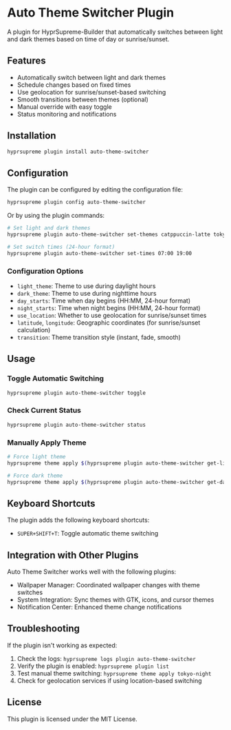 # Auto Theme Switcher Plugin

A plugin for HyprSupreme-Builder that automatically switches between light and dark themes based on time of day or sunrise/sunset.

## Features

- Automatically switch between light and dark themes
- Schedule changes based on fixed times
- Use geolocation for sunrise/sunset-based switching
- Smooth transitions between themes (optional)
- Manual override with easy toggle
- Status monitoring and notifications

## Installation

```bash
hyprsupreme plugin install auto-theme-switcher
```

## Configuration

The plugin can be configured by editing the configuration file:

```bash
hyprsupreme plugin config auto-theme-switcher
```

Or by using the plugin commands:

```bash
# Set light and dark themes
hyprsupreme plugin auto-theme-switcher set-themes catppuccin-latte tokyo-night

# Set switch times (24-hour format)
hyprsupreme plugin auto-theme-switcher set-times 07:00 19:00
```

### Configuration Options

- `light_theme`: Theme to use during daylight hours
- `dark_theme`: Theme to use during nighttime hours
- `day_starts`: Time when day begins (HH:MM, 24-hour format)
- `night_starts`: Time when night begins (HH:MM, 24-hour format)
- `use_location`: Whether to use geolocation for sunrise/sunset times
- `latitude`, `longitude`: Geographic coordinates (for sunrise/sunset calculation)
- `transition`: Theme transition style (instant, fade, smooth)

## Usage

### Toggle Automatic Switching

```bash
hyprsupreme plugin auto-theme-switcher toggle
```

### Check Current Status

```bash
hyprsupreme plugin auto-theme-switcher status
```

### Manually Apply Theme

```bash
# Force light theme
hyprsupreme theme apply $(hyprsupreme plugin auto-theme-switcher get-light-theme)

# Force dark theme
hyprsupreme theme apply $(hyprsupreme plugin auto-theme-switcher get-dark-theme)
```

## Keyboard Shortcuts

The plugin adds the following keyboard shortcuts:

- `SUPER+SHIFT+T`: Toggle automatic theme switching

## Integration with Other Plugins

Auto Theme Switcher works well with the following plugins:

- Wallpaper Manager: Coordinated wallpaper changes with theme switches
- System Integration: Sync themes with GTK, icons, and cursor themes
- Notification Center: Enhanced theme change notifications

## Troubleshooting

If the plugin isn't working as expected:

1. Check the logs: `hyprsupreme logs plugin auto-theme-switcher`
2. Verify the plugin is enabled: `hyprsupreme plugin list`
3. Test manual theme switching: `hyprsupreme theme apply tokyo-night`
4. Check for geolocation services if using location-based switching

## License

This plugin is licensed under the MIT License.
